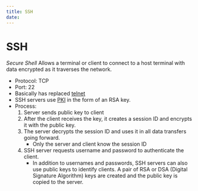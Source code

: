 ```yaml
---
title: SSH
date: 
---
```


# SSH
_Secure Shell_
Allows a terminal or client to connect to a host terminal with data encrypted as
it traverses the network.
* Protocol: TCP
* Port: 22
* Basically has replaced [telnet](2020-11-11--15-45-14Z--telnet.md)
* SSH servers use [PKI](2021-02-04--07-42-49Z--pki.md) in the form of an RSA
	key.
* Process:
	1. Server sends public key to client
	2. After the client receives the key, it creates a session ID and encrypts it
		 with the public key.
	3. The server decrypts the session ID and uses it in all data transfers going
		 forward. 
		 - Only the server and client know the session ID
	4. SSH server requests username and password to authenticate the client.
		 - In addition to usernames and passwords, SSH servers can also use public
			 keys to identify clients. A pair of RSA or DSA (Digital Signature
			 Algorithm) keys are created and the public key is copied to the server.
